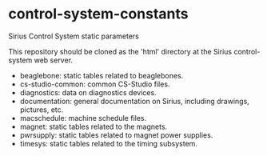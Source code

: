 # control-system-constants
Sirius Control System static parameters

This repository should be cloned as the 'html' directory at the Sirius control-system web server.

* beaglebone: static tables related to beaglebones.
* cs-studio-common: common CS-Studio files.
* diagnostics: data on diagnostics devices.
* documentation: general documentation on Sirius, including drawings, pictures, etc.
* macschedule: machine schedule files.
* magnet: static tables related to the magnets.
* pwrsupply: static tables related to magnet power supplies.
* timesys: static tables related to the timing subsystem.
